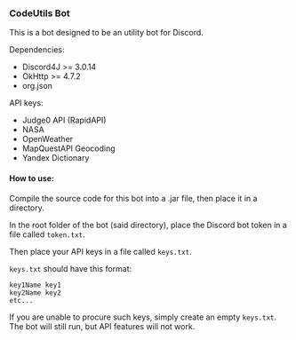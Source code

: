 ### **CodeUtils Bot**

This is a bot designed to be an utility bot for Discord.

Dependencies:
- Discord4J >= 3.0.14
- OkHttp >= 4.7.2
- org.json

API keys:
- Judge0 API (RapidAPI)
- NASA
- OpenWeather
- MapQuestAPI Geocoding
- Yandex Dictionary


#### **How to use:**

Compile the source code for this bot into a .jar file, then place it in a directory.

In the root folder of the bot (said directory), place the Discord bot token in a file called `token.txt`.

Then place your API keys in a file called `keys.txt`.

`keys.txt` should have this format:
```
key1Name key1
key2Name key2
etc...
```

If you are unable to procure such keys, simply create an empty `keys.txt`. The bot will still run, but API features will not work.
